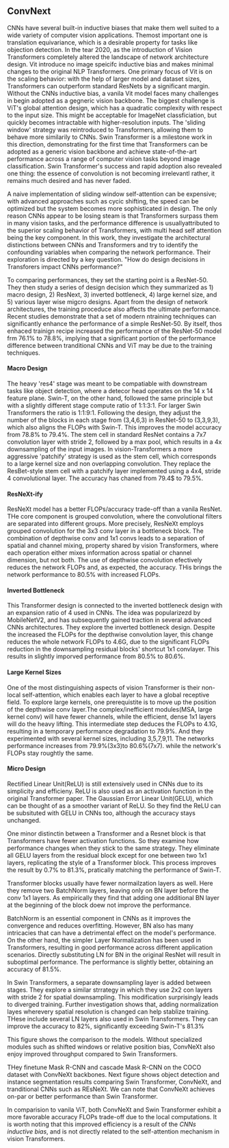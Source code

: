 ## ConvNext


CNNs have several built-in inductive biases that make them well suited to a wide variety of computer vision applications. Themost  important one is translation equivariance, which is a desirable property for tasks like objection detection. In the tear 2020, as the introduction of Vision Transformers completely altered the landscape of network architecture design. Vit introduce no image speicifc inductive bias and makes minimal changes to the original NLP Transformers. One primary focus of Vit is on the scaling behavior: with the help of larger model and dataset sizes, Transformers can outperform standard ResNets by a significant margin. Without the CNNs inductive bias, a vanila Vit model faces many challenges in begin adopted as a gegneric vision backbone. The biggest challenge is ViT's global attention design, which has a quadratic complexity with respect to the input size. This might be acceptable for ImageNet classficiation, but quickly becomes intractable with higher-resolution inputs. The 'sliding window' strategy was reintroduced to Transformers, allowing them to behave more similarily to CNNs. Swin Transformer is a milestone work in this direction, demonstrating for the first time that Transformers can be adopted as a generic vision backbone and achieve state-of-the-art performance across a range of computer vision tasks beyond image classification. Swin Transformer's success and rapid adoption also revealed one thing: the essence of convolution is not becoming irrelevantl rather, it remains much desired and has never faded. 

A naive implementation of sliding window self-attention can be expensive; with advanced approaches such as cycic shifting, the speed can be optimized but the system becomes more sophisticated in design. The only reason CNNs appear to be losing steam is that Transformers surpass them in many vision tasks, and the performance difference is usuallyattributed to the superior scaling behavior of Transformers, with multi head self attention being the key component. In this work, they investigate the architectural distinctions between CNNs and Transformers and try to identify the confounding variables when comparing the network performance. Their exploration is directed by a key question. "How do design decisions in Transforers impact CNNs performance?"

To comparing performances, they set the starting point is a ResNet-50. They then study a series of design decision which they summarized as 1) macro design, 2) ResNext, 3) inverted bottleneck, 4) large kernel size, and 5) various layer wise migcro designs. Apart from the design of network architectures, the training proceduce also affects the ultimate performance. Recent studies demonstrate that a set of modern ntraining techniques can significantly enhance the performance of a simple ResNet-50. By itself, thos enhaced trainign recipe increased the performance of the ResNet-50 model frm 76.1% to 78.8%, implying that a significant portion of the performance difference between tranditional CNNs and ViT may be due to the training techniques.



#### Macro Design

The heavy 'res4' stage was meant to be compatiable with downstream tasks like object detection, where a detecor head operates on the 14 x 14 feature plane. Swin-T, on the other hand, followed the same principle but with a slightly different stage compute ratio of 1:1:3:1. For larger Swin Transformers the ratio is 1:1:9:1. Following the design, they adjust the number of the blocks in each stage from (3,4,6,3) in ResNet-50 to (3,3,9,3), which also aligns the FLOPs with Swin-T. This improves the model accuracy from 78.8% to 79.4%. The stem cell in standard ResNet contains a 7x7 convolution layer with stride 2, followed by a max pool, which results in a 4x downsampling of the input images. In vision-Transformers a more aggressive 'patchify' strategy is used as the stem cell, which corresponds to a large kernel size and non overlapping convolution. They replace the ResBet-style stem cell with a patchify layer implemented using a 4x4, stride 4 convolutional layer. The accuracy has chaned from 79.4$ to 79.5%. 



#### ResNeXt-ify

ResNeXt model has a better FLOPs/accuracy trade-off than a vanila ResNet. THe core component is grouped convolution, where the convolutional filters are separated into different groups. More precisely, ResNeXt employs grouped convolution for the 3x3 conv layer in a bottleneck block. The combination of depthwise conv and 1x1 convs leads to a separation of spatial and channel mixing, property shared by vision Transformers, where each operation either mixes information across spatial or channel dimension, but not both. The use of depthwise convolution efectively reduces the network FLOPs and, as expected, the accuracy. THis brings the network performance to 80.5% with increased FLOPs.

#### Inverted Bottleneck

This Transformer design is connected to the inverted bottleneck design with an expansion ratio of 4 used in CNNs.  The idea was popularizezd by MobileNetV2, and has subsequently gained traction in several advanced CNNs architectures. They explore the inverted bottleneck design. Despite the increased the FLOPs for the depthwise convolution layer, this change reduces the whole network FLOPs to 4.6G, due to the significant FLOPs reduction in the downsampling residual blocks' shortcut 1x1 convlayer. This results in slightly imporved performance from 80.5% to 80.6%.



#### Large Kernel Sizes

One of the most distinguishing aspects of vision Transformer is their non-local self-attention, which enables each layer to have a global receptive field. To explore large kernels, one prerequistite is to move up the position of the depthwise conv layer.The complex/inefficient modules(MSA, large kernel conv) will have fewer channels, while the efficient, dense 1x1 layers will do the heavy lifting. This intermediate step deduces the FLOPs to 4.1G, resulting in a temporary performance degradation to 79.9%. And they experimented with several kernel sizes, including 3,5,7,9,11. The networks performance increases from 79.9%(3x3)to 80.6%(7x7). while the network's FLOPs stay roughtly the same. 



#### Micro Design

Rectified Linear Unit(ReLU) is still extensively used in CNNs due to its simplicity and efficieny. ReLU is also used as an activation function in the original Transformer paper. The Gaussian Error Linear Unit(GELU), which can be thought of as a smoother variant of ReLU. So they find the ReLU can be subsituted with GELU in CNNs too, although the accuracy stays unchanged. 

One minor distinctin between a Transformer and a Resnet block is that Transformers have fewer activation functions. So they examine how performance changes when they stick to the same strategy. They eliminate all GELU layers from the residual block except for one between two 1x1 layers, replicating the style of a Transformer block. This process improves the result by 0.7% to 81.3%, pratically matching the performance of Swin-T. 

Transformer blocks usually have fewer normailzation layers as well. Here they remove two BatchNorm layers, leaving only on BN layer before the conv 1x1 layers. As empirically they find that adding one additional BN layer at the beginning of the block doew not improve the performance. 

BatchNorm is an essential component in CNNs as it improves the convergence and reduces overfitting. However, BN also has many intricacies that can have a detrimental effect on the model's performance. On the other hand, the simpler Layer Normalization has been used in  Transformers, resulting in good performance across different application scenarios. Directly substituting LN for BN in the original ResNet will result in suboptimal performance. The performance is slightly better, obtaining an accuracy of 81.5%. 

In Swin Transformers, a separate downsampling layer is added between stages. They explore a similar strrategy in which they use 2x2 con layers with stride 2 for spatial downsampling. This modification surprisingly leads to diverged training. Further investigation shows that, adding normalization layes wherevery spatial resolution is changed can help stablize training. THese include several LN layers also used in Swin Transformers. They can improve the accuracy to 82%, significantly exceeding Swin-T's 81.3%


This figure shows the comparison to the models. Without specialized modules such as shifted windows or relative position bias, ConvNeXt also enjoy improved throughput compared to Swin Transformers.


THey finetune Mask R-CNN and cascade Mask R-CNN on the COCO dataset with ConvNeXt backbones. Next figure shows object detection and instance segmentation results comparing Swin Transformer, ConvNeXt, and tranditional CNNs such as REsNeXt. We can note that ConvNeXt achieves on-par or better performance than Swin Transformer.

In comparision to vanila ViT, both ConvNeXt and Swin Transformer exhibit a more favorable accuracy FLOPs trade-off due to the local computations. It is worth noting that this improved efficiency is a result of the _CNNs inductive bias_, and is not directly related to the self-attention mechanism in vision Transformers.

